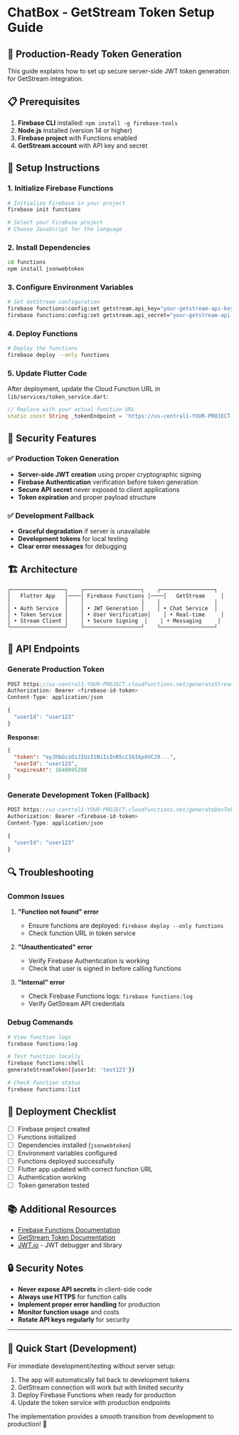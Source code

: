 # ChatBox - GetStream Token Setup Guide

## 🚀 Production-Ready Token Generation

This guide explains how to set up secure server-side JWT token generation for GetStream integration.

## 📋 Prerequisites

1. **Firebase CLI** installed: `npm install -g firebase-tools`
2. **Node.js** installed (version 14 or higher)
3. **Firebase project** with Functions enabled
4. **GetStream account** with API key and secret

## 🔧 Setup Instructions

### 1. Initialize Firebase Functions

```bash
# Initialize Firebase in your project
firebase init functions

# Select your Firebase project
# Choose JavaScript for the language
```

### 2. Install Dependencies

```bash
cd functions
npm install jsonwebtoken
```

### 3. Configure Environment Variables

```bash
# Set GetStream configuration
firebase functions:config:set getstream.api_key="your-getstream-api-key"
firebase functions:config:set getstream.api_secret="your-getstream-api-secret"
```

### 4. Deploy Functions

```bash
# Deploy the functions
firebase deploy --only functions
```

### 5. Update Flutter Code

After deployment, update the Cloud Function URL in `lib/services/token_service.dart`:

```dart
// Replace with your actual function URL
static const String _tokenEndpoint = 'https://us-central1-YOUR-PROJECT-ID.cloudfunctions.net/generateStreamToken';
```

## 🔐 Security Features

### ✅ Production Token Generation
- **Server-side JWT creation** using proper cryptographic signing
- **Firebase Authentication** verification before token generation
- **Secure API secret** never exposed to client applications
- **Token expiration** and proper payload structure

### ✅ Development Fallback
- **Graceful degradation** if server is unavailable
- **Development tokens** for local testing
- **Clear error messages** for debugging

## 🏗️ Architecture

```
┌─────────────────┐    ┌──────────────────┐    ┌─────────────────┐
│   Flutter App   │────│ Firebase Functions │────│   GetStream     │
│                 │    │                  │    │                 │
│ • Auth Service  │    │ • JWT Generation │    │ • Chat Service  │
│ • Token Service │    │ • User Verification│    │ • Real-time     │
│ • Stream Client │    │ • Secure Signing  │    │ • Messaging     │
└─────────────────┘    └──────────────────┘    └─────────────────┘
```

## 📝 API Endpoints

### Generate Production Token
```javascript
POST https://us-central1-YOUR-PROJECT.cloudfunctions.net/generateStreamToken
Authorization: Bearer <firebase-id-token>
Content-Type: application/json

{
  "userId": "user123"
}
```

**Response:**
```json
{
  "token": "eyJhbGciOiJIUzI1NiIsInR5cCI6IkpXVCJ9...",
  "userId": "user123",
  "expiresAt": 1640995200
}
```

### Generate Development Token (Fallback)
```javascript
POST https://us-central1-YOUR-PROJECT.cloudfunctions.net/generateDevToken
Authorization: Bearer <firebase-id-token>
Content-Type: application/json

{
  "userId": "user123"
}
```

## 🔍 Troubleshooting

### Common Issues

1. **"Function not found" error**
   - Ensure functions are deployed: `firebase deploy --only functions`
   - Check function URL in token service

2. **"Unauthenticated" error**
   - Verify Firebase Authentication is working
   - Check that user is signed in before calling functions

3. **"Internal" error**
   - Check Firebase Functions logs: `firebase functions:log`
   - Verify GetStream API credentials

### Debug Commands

```bash
# View function logs
firebase functions:log

# Test function locally
firebase functions:shell
generateStreamToken({userId: 'test123'})

# Check function status
firebase functions:list
```

## 🚀 Deployment Checklist

- [ ] Firebase project created
- [ ] Functions initialized
- [ ] Dependencies installed (`jsonwebtoken`)
- [ ] Environment variables configured
- [ ] Functions deployed successfully
- [ ] Flutter app updated with correct function URL
- [ ] Authentication working
- [ ] Token generation tested

## 📚 Additional Resources

- [Firebase Functions Documentation](https://firebase.google.com/docs/functions)
- [GetStream Token Documentation](https://getstream.io/chat/docs/tokens_and_authentication/)
- [JWT.io](https://jwt.io/) - JWT debugger and library

## 🔒 Security Notes

- **Never expose API secrets** in client-side code
- **Always use HTTPS** for function calls
- **Implement proper error handling** for production
- **Monitor function usage** and costs
- **Rotate API keys regularly** for security

---

## 🎯 Quick Start (Development)

For immediate development/testing without server setup:

1. The app will automatically fall back to development tokens
2. GetStream connection will work but with limited security
3. Deploy Firebase Functions when ready for production
4. Update the token service with production endpoints

The implementation provides a smooth transition from development to production! 🚀